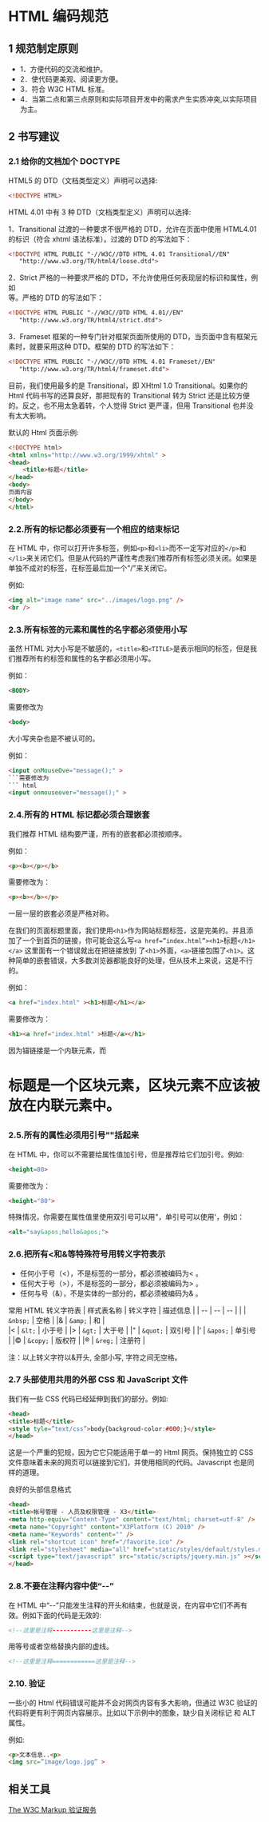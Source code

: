 # HTML 编码规范

## 1 规范制定原则

* 1．方便代码的交流和维护。
* 2．使代码更美观、阅读更方便。
* 3．符合 W3C HTML 标准。
* 4．当第二点和第三点原则和实际项目开发中的需求产生实质冲突,以实际项目为主。

## 2 书写建议

### 2.1 给你的文档加个 DOCTYPE

HTML5 的 DTD（文档类型定义）声明可以选择:

```html
<!DOCTYPE HTML>
```

HTML 4.01 中有 3 种 DTD（文档类型定义）声明可以选择:

1．Transitional 过渡的一种要求不很严格的 DTD，允许在页面中使用 HTML4.01 的标识（符合 xhtml 语法标准）。过渡的 DTD 的写法如下：

```html
<!DOCTYPE HTML PUBLIC "-//W3C//DTD HTML 4.01 Transitional//EN"
   "http://www.w3.org/TR/html4/loose.dtd">  
```

2．Strict 严格的一种要求严格的 DTD，不允许使用任何表现层的标识和属性，例如<br/>等。严格的 DTD 的写法如下：

```html
<!DOCTYPE HTML PUBLIC "-//W3C//DTD HTML 4.01//EN"
   "http://www.w3.org/TR/html4/strict.dtd">
```

3．Frameset 框架的一种专门针对框架页面所使用的 DTD，当页面中含有框架元素时，就要采用这种 DTD。框架的 DTD 的写法如下：

```html
<!DOCTYPE HTML PUBLIC "-//W3C//DTD HTML 4.01 Frameset//EN"
   "http://www.w3.org/TR/html4/frameset.dtd">
```

目前，我们使用最多的是 Transitional，即 XHtml 1.0 Transitional。如果你的 Html 代码书写的还算良好，那把现有的 Transitional 转为 Strict 还是比较方便的。反之，也不用太急着转，个人觉得 Strict 更严谨，但用 Transitional 也并没有太大影响。

默认的 Html 页面示例:

```html
<!DOCTYPE html>
<html xmlns="http://www.w3.org/1999/xhtml" >
<head>
    <title>标题</title>
</head>
<body>
页面内容
</body>
</html>
```

### 2.2.所有的标记都必须要有一个相应的结束标记

在 HTML 中，你可以打开许多标签，例如`<p>`和`<li>`而不一定写对应的`</p>`和`</li>`来关闭它们。但是从代码的严谨性考虑我们推荐所有标签必须关闭。如果是单独不成对的标签，在标签最后加一个"/"来关闭它。

例如:

```html
<img alt="image name" src="../images/logo.png" />
<br />
```

### 2.3.所有标签的元素和属性的名字都必须使用小写

虽然 HTML 对大小写是不敏感的，`<title>`和`<TITLE>`是表示相同的标签，但是我们推荐所有的标签和属性的名字都必须用小写。

例如：

```html
<BODY>
```

需要修改为

```html
<body>
```

大小写夹杂也是不被认可的。

例如：

````html
<input onMouseOve="message();" >
```需要修改为
``` html
<input onmouseover="message();" >
````

### 2.4.所有的 HTML 标记都必须合理嵌套

我们推荐 HTML 结构要严谨，所有的嵌套都必须按顺序。

例如：

```html
<p><b></p></b>
```

需要修改为：

```html
<p><b></b></p>
```

一层一层的嵌套必须是严格对称。

在我们的页面标题里面，我们使用`<h1>`作为网站标题标签，这是完美的。并且添加了一个到首页的链接，你可能会这么写`<a href=”index.html”><h1>`标题`</h1></a>` 这里面有一个错误就出在把链接放到 了`<h1>`外面，`<a>`链接包围了`<h1>`。这种简单的嵌套错误，大多数浏览器都能良好的处理，但从技术上来说，这是不行的。

例如：

```html
<a href="index.html" ><h1>标题</h1></a>
```

需要修改为：

```html
<h1><a href="index.html" >标题</a></h1>
```

因为锚链接是一个内联元素，而<h1>标题是一个区块元素，区块元素不应该被放在内联元素中。

### 2.5.所有的属性必须用引号""括起来

在 HTML 中，你可以不需要给属性值加引号，但是推荐给它们加引号。例如:

```html
<height=80>
```

需要修改为：

```html
<height="80">
```

特殊情况，你需要在属性值里使用双引号可以用&quot;，单引号可以使用&apos;，例如：

```html
<alt="say&apos;hello&apos;">
```

### 2.6.把所有<和&等特殊符号用转义字符表示

* 任何小于号（<），不是标签的一部分，都必须被编码为&lt; 。
* 任何大于号（>），不是标签的一部分，都必须被编码为&gt; 。
* 任何与号（&），不是实体的一部分的，都必须被编码为&amp; 。

常用 HTML 转义字符表
| 样式表名称 | 转义字符 | 描述信息 |
| -- | -- | -- |
| | `&nbsp;` | 空格 |
|& | `&amp;` | 和 |  
|< | `&lt;` | 小于号 |
|> | `&gt;` | 大于号 |
|" | `&quot;` | 双引号 |
|’ | `&apos;` | 单引号 |
|© | `&copy;` | 版权符 |
|® | `&reg;` | 注册符 |

注：以上转义字符以&开头, 全部小写, 字符之间无空格。

### 2.7 头部使用共用的外部 CSS 和 JavaScript 文件

我们有一些 CSS 代码已经延伸到我们的<head>部分。例如:

```html
<head>
<title>标题</title>
<style tyle=”text/css”>body{backgroud-color:#000;}</style>
</head>
```

这是一个严重的犯规，因为它它只能适用于单一的 Html 网页。保持独立的 CSS 文件意味着未来的网页可以链接到它们，并使用相同的代码。Javascript 也是同样的道理。

良好的头部信息格式

```html
<head>
<title>帐号管理 - 人员及权限管理 - X3</title>
<meta http-equiv="Content-Type" content="text/html; charset=utf-8" />
<meta name="Copyright" content="X3Platform (C) 2010" />
<meta name="Keywords" content="" />
<link rel="shortcut icon" href="/favorite.ico" />
<link rel="stylesheet" media="all" href="static/styles/default/styles.min.css" type="text/css" />
<script type="text/javascript" src="static/scripts/jquery.min.js" ></script>
</head>
```

### 2.8.不要在注释内容中使“--”

在 HTML 中“--”只能发生注释的开头和结束，也就是说，在内容中它们不再有效。例如下面的代码是无效的:

```html
<!--这里是注释-----------这里是注释-->
```

用等号或者空格替换内部的虚线。

```html
<!--这里是注释============这里是注释-->
```

### 2.10. 验证

一些小的 Html 代码错误可能并不会对网页内容有多大影响，但通过 W3C 验证的代码将更有利于网页内容展示。比如以下示例中的图象，缺少自关闭标记 和 ALT 属性。

例如:

```html
<p>文本信息..<p>
<img src=”image/logo.jpg” >
```

## 相关工具

[The W3C Markup 验证服务](http://validator.w3.org/)
